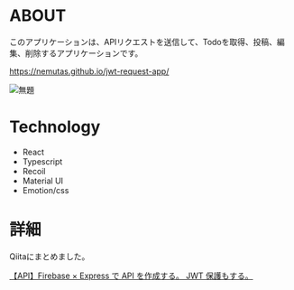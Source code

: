 # ABOUT
このアプリケーションは、APIリクエストを送信して、Todoを取得、投稿、編集、削除するアプリケーションです。<br>

https://nemutas.github.io/jwt-request-app/

![無題](https://user-images.githubusercontent.com/46724121/126751029-c515a1a7-1753-46ea-b15e-2cea52fb1341.png)

# Technology
- React
- Typescript
- Recoil
- Material UI
- Emotion/css

# 詳細
Qiitaにまとめました。<br>

[【API】Firebase × Express で API を作成する。 JWT 保護もする。](https://qiita.com/nemutas/items/bc13a81e49d9c67fa4fd)

